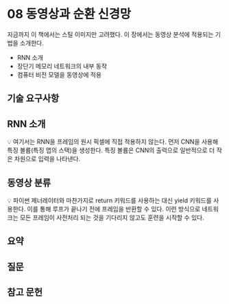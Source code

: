 # 08 동영상과 순환 신경망
지금까지 이 책에서는 스틸 이미지만 고려했다. 이 장에서는 동영상 분석에 적용되는 기법을 소개한다.

- RNN 소개
- 장단기 메모리 네트워크의 내부 동작
- 컴퓨터 비전 모델을 동영상에 적용

## 기술 요구사항

## RNN 소개

:bulb: 여기서는 RNN을 프레임의 원시 픽셀에 직접 적용하지 않는다. 먼저 CNN을 사용해 특징 볼륨(특징 맵의 스택)을 생성한다. 특징 볼륨은 CNN의 출력으로 일반적으로 더 작은 차원으로 입력을 나타낸다.

## 동영상 분류

:bulb: 파이썬 제너레이터와 마찬가지로 return 키워드를 사용하는 대신 yield 키워드를 사용한다. 이를 통해 루프가 끝나기 전에 프레임을 반환할 수 있다. 이런 방식으로 네트워크는 모든 프레임이 사전처리 되는 것을 기다리지 않고도 훈련을 시작할 수 있다.

## 요약

## 질문

## 참고 문헌
